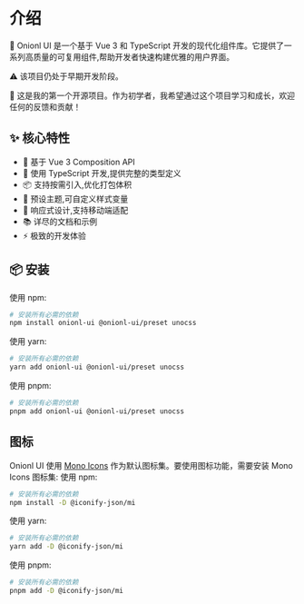 # 介绍

🎉 Onionl UI 是一个基于 Vue 3 和 TypeScript 开发的现代化组件库。它提供了一系列高质量的可复用组件,帮助开发者快速构建优雅的用户界面。

⚠️ 该项目仍处于早期开发阶段。

🌱 这是我的第一个开源项目。作为初学者，我希望通过这个项目学习和成长，欢迎任何的反馈和贡献！

## ✨ 核心特性

- 🚀 基于 Vue 3 Composition API
- 💪 使用 TypeScript 开发,提供完整的类型定义
- 📦 支持按需引入,优化打包体积
- 🎨 预设主题,可自定义样式变量
- 📱 响应式设计,支持移动端适配
- 📚 详尽的文档和示例
- ⚡️ 极致的开发体验

## 📦 安装

使用 npm:

```bash
# 安装所有必需的依赖
npm install onionl-ui @onionl-ui/preset unocss
```

使用 yarn:

```bash
# 安装所有必需的依赖
yarn add onionl-ui @onionl-ui/preset unocss
```

使用 pnpm:

```bash
# 安装所有必需的依赖
pnpm add onionl-ui @onionl-ui/preset unocss
```

## 图标

Onionl UI 使用 [Mono Icons](https://icones.js.org/collection/mi) 作为默认图标集。要使用图标功能，需要安装 Mono Icons 图标集:
使用 npm:

```bash
# 安装所有必需的依赖
npm install -D @iconify-json/mi
```

使用 yarn:

```bash
# 安装所有必需的依赖
yarn add -D @iconify-json/mi
```

使用 pnpm:

```bash
# 安装所有必需的依赖
pnpm add -D @iconify-json/mi
```
